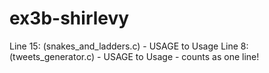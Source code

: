 # ex3b-shirlevy

Line 15: (snakes_and_ladders.c) - USAGE to Usage
Line 8: (tweets_generator.c) - USAGE to Usage - counts as one line!
